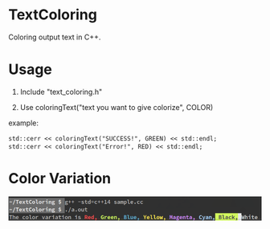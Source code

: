 # TextColoring
Coloring output text in C++.


# Usage
1. Include "text_coloring.h"

2. Use coloringText("text you want to give colorize", COLOR)

example:
```
std::cerr << coloringText("SUCCESS!", GREEN) << std::endl;
std::cerr << coloringText("Error!", RED) << std::endl;
```

# Color Variation

![color example](https://github.com/wakanapo/TextColoring/blob/master/sample.png)
